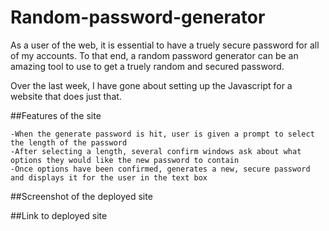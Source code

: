 # Random-password-generator
As a user of the web, it is essential to have a truely secure password for all of my accounts.
To that end, a random password generator can be an amazing tool to use to get a truely random and secured password.

Over the last week, I have gone about setting up the Javascript for a website that does just that.

##Features of the site

```
-When the generate password is hit, user is given a prompt to select the length of the password
-After selecting a length, several confirm windows ask about what options they would like the new password to contain
-Once options have been confirmed, generates a new, secure password and displays it for the user in the text box

```

##Screenshot of the deployed site



##Link to deployed site
